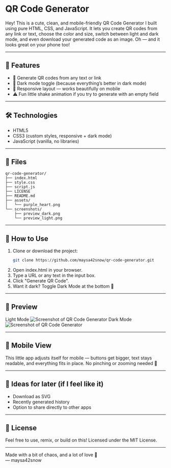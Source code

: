 # QR Code Generator

Hey! This is a cute, clean, and mobile-friendly QR Code Generator I built using pure HTML, CSS, and JavaScript. It lets you create QR codes from any link or text, choose the color and size, switch between light and dark mode, and even download your generated code as an image. Oh — and it looks great on your phone too!

---

## 🌟 Features

- 🔗 Generate QR codes from any text or link
- 🌙 Dark mode toggle (because everything’s better in dark mode)
- 📱 Responsive layout — works beautifully on mobile
- ⚠️ Fun little shake animation if you try to generate with an empty field

---

## 🛠️ Technologies

- HTML5
- CSS3 (custom styles, responsive + dark mode)
- JavaScript (vanilla, no libraries)

---

## 📂 Files

```
qr-code-generator/
├── index.html
├── style.css
├── script.js
├── LICENSE
├── README.md
├── assets/
│   └── purple_heart.png
└── screenshots/
    ├── preview_dark.png
    └── preview_light.png
```

---

## 🚀 How to Use

1. Clone or download the project:
   ```bash
   git clone https://github.com/maysa42snow/qr-code-generator.git
2. Open index.html in your browser.
3. Type a URL or any text in the input box.
4. Click "Generate QR Code".
5. Want it dark? Toggle Dark Mode at the bottom 🌙

---

## 📸 Preview

Light Mode
![Screenshot of QR Code Generator](screenshots/preview_light.png)
Dark Mode
![Screenshot of QR Code Generator](screenshots/preview_dark.png) <!-- Replace with your actual screenshot path -->

---

## 📱 Mobile View 

This little app adjusts itself for mobile — buttons get bigger, text stays readable, and everything fits in place. No pinching or zooming needed 💜

---

## 🧠 Ideas for later (if I feel like it)

- Download as SVG
- Recently generated history
- Option to share directly to other apps

---

## 📄 License

Feel free to use, remix, or build on this!
Licensed under the MIT License.

---

Made with a bit of chaos, and a lot of love 💜  
— maysa42snow
